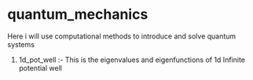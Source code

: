 # quantum_mechanics
Here i will use computational methods to introduce and solve quantum systems
1) 1d_pot_well :- This is the eigenvalues and eigenfunctions of 1d Infinite potential well
